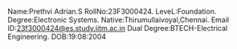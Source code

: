 Name:Prethvi Adrian.S
RollNo:23F3000424.
LeveL:Foundation.
Degree:Electronic Systems.
Native:Thirumullaivoyal,Chennai.
Email ID:23f3000424@es.study.iitm.ac.in
Dual Degree:BTECH-Electrical Engineering.
DOB:19:08:2004

